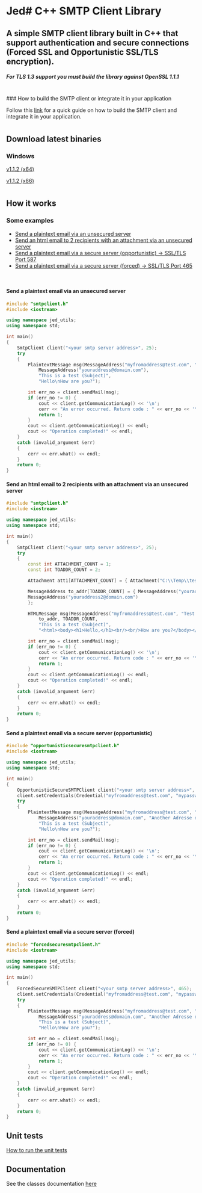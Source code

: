 # Jed# C++ SMTP Client Library

## A simple SMTP client library built in C++ that support authentication and secure connections (Forced SSL and Opportunistic SSL/TLS encryption).
##### For TLS 1.3 support you must build the library against OpenSSL 1.1.1
\
\### How to build the SMTP client or integrate it in your application

Follow this [link](https://github.com/jeremydumais/CPP-SMTPClient-library/wiki/How-to-build-the-SMTP-client-or-integrate-it-in-your-application) for a quick guide on how to build the SMTP client and integrate it in your application.

#
## Download latest binaries

### Windows

[v1.1.2 (x64)](https://github.com/jeremydumais/CPP-SMTPClient-library/releases/download/v1.1.2/CPP-SMTPClient-Library.1.1.2.x64.zip)

[v1.1.2 (x86)](https://github.com/jeremydumais/CPP-SMTPClient-library/releases/download/v1.1.2/CPP-SMTPClient-Library.1.1.2.x86.zip)

#
## How it works

### Some examples
- [Send a plaintext email via an unsecured server](#send-a-plaintext-email-via-an-unsecured-server)
- [Send an html email to 2 recipients with an attachment via an unsecured server](#send-an-html-email-to-2-recipients-with-an-attachment-via-an-unsecured-server)
- [Send a plaintext email via a secure server (opportunistic) -> SSL/TLS Port 587](#send-a-plaintext-email-via-a-secure-server-opportunistic)
- [Send a plaintext email via a secure server (forced) -> SSL/TLS Port 465](#send-a-plaintext-email-via-a-secure-server-forced)

<br/>

#### Send a plaintext email via an unsecured server

```c++
#include "smtpclient.h"
#include <iostream>

using namespace jed_utils;
using namespace std;

int main()
{
	SmtpClient client("<your smtp server address>", 25);
	try
	{
		PlaintextMessage msg(MessageAddress("myfromaddress@test.com", "Test Address Display"),
			MessageAddress("youraddress@domain.com"),
			"This is a test (Subject)",
			"Hello\nHow are you?");

		int err_no = client.sendMail(msg);
		if (err_no != 0) {
			cout << client.getCommunicationLog() << '\n';
			cerr << "An error occurred. Return code : " << err_no << '\n';
			return 1;
		}
		cout << client.getCommunicationLog() << endl;
		cout << "Operation completed!" << endl;
	}
	catch (invalid_argument &err)
	{
		cerr << err.what() << endl;
	}
    return 0;
}
```

#### Send an html email to 2 recipients with an attachment via an unsecured server

```c++
#include "smtpclient.h"
#include <iostream>

using namespace jed_utils;
using namespace std;

int main()
{
	SmtpClient client("<your smtp server address>", 25);
	try
	{
		const int ATTACHMENT_COUNT = 1;
		const int TOADDR_COUNT = 2;

		Attachment att1[ATTACHMENT_COUNT] = { Attachment("C:\\Temp\\test.png", "test image.png") };

		MessageAddress to_addr[TOADDR_COUNT] = { MessageAddress("youraddress@domain.com"), 
		MessageAddress("youraddress2@domain.com")
		};

		HTMLMessage msg(MessageAddress("myfromaddress@test.com", "Test Address Display"),
			to_addr, TOADDR_COUNT,
			"This is a test (Subject)",
			"<html><body><h1>Hello,</h1><br/><br/>How are you?</body></html>", nullptr, 0, nullptr, 0, att1, ATTACHMENT_COUNT);

		int err_no = client.sendMail(msg);
		if (err_no != 0) {
			cout << client.getCommunicationLog() << '\n';
			cerr << "An error occurred. Return code : " << err_no << '\n';
			return 1;
		}
		cout << client.getCommunicationLog() << endl;
		cout << "Operation completed!" << endl;
	}
	catch (invalid_argument &err)
	{
		cerr << err.what() << endl;
	}
    return 0;
}
```

#### Send a plaintext email via a secure server (opportunistic)

```c++
#include "opportunisticsecuresmtpclient.h"
#include <iostream>

using namespace jed_utils;
using namespace std;

int main()
{
	OpportunisticSecureSMTPClient client("<your smtp server address>", 587);
	client.setCredentials(Credential("myfromaddress@test.com", "mypassword"));
	try
	{
		PlaintextMessage msg(MessageAddress("myfromaddress@test.com", "Test Address Display"),
			MessageAddress("youraddress@domain.com", "Another Adresse display"),
			"This is a test (Subject)",
			"Hello\nHow are you?");

		int err_no = client.sendMail(msg);
		if (err_no != 0) {
			cout << client.getCommunicationLog() << '\n';
			cerr << "An error occurred. Return code : " << err_no << '\n';
			return 1;
		}
		cout << client.getCommunicationLog() << endl;
		cout << "Operation completed!" << endl;
	}
	catch (invalid_argument &err)
	{
		cerr << err.what() << endl;
	}
    return 0;
}
```

#### Send a plaintext email via a secure server (forced)

```c++
#include "forcedsecuresmtpclient.h"
#include <iostream>

using namespace jed_utils;
using namespace std;

int main()
{
	ForcedSecureSMTPClient client("<your smtp server address>", 465);
	client.setCredentials(Credential("myfromaddress@test.com", "mypassword"));
	try
	{
		PlaintextMessage msg(MessageAddress("myfromaddress@test.com", "Test Address Display"),
			MessageAddress("youraddress@domain.com", "Another Adresse display"),
			"This is a test (Subject)",
			"Hello\nHow are you?");

		int err_no = client.sendMail(msg);
		if (err_no != 0) {
			cout << client.getCommunicationLog() << '\n';
			cerr << "An error occurred. Return code : " << err_no << '\n';
			return 1;
		}
		cout << client.getCommunicationLog() << endl;
		cout << "Operation completed!" << endl;
	}
	catch (invalid_argument &err)
	{
		cerr << err.what() << endl;
	}
    return 0;
}
```

## Unit tests
[How to run the unit tests](https://github.com/jeremydumais/CPP-SMTPClient-library/wiki/Run-the-unit-tests)

## Documentation

See the classes documentation [here](https://github.com/jeremydumais/CPP-SMTPClient-library/wiki/Classes-Documentation)

